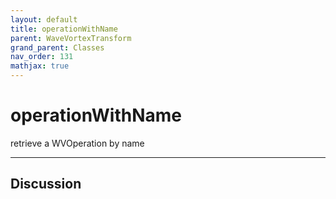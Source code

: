 ```yaml
---
layout: default
title: operationWithName
parent: WaveVortexTransform
grand_parent: Classes
nav_order: 131
mathjax: true
---
```


#  operationWithName

retrieve a WVOperation by name


---

## Discussion

  
